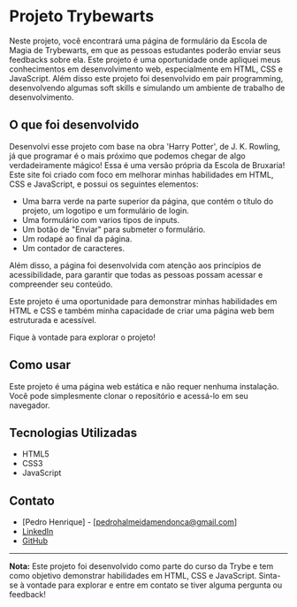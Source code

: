 # Projeto Trybewarts

Neste projeto, você encontrará uma página de formulário da Escola de Magia de Trybewarts, em que as pessoas estudantes poderão enviar seus feedbacks sobre ela. Este projeto é uma oportunidade onde apliquei meus conhecimentos em desenvolvimento web, especialmente em HTML, CSS e JavaScript. Além disso este projeto foi desenvolvido em pair programming, desenvolvendo algumas soft skills e simulando um ambiente de trabalho de desenvolvimento.

## O que foi desenvolvido

Desenvolvi esse projeto com base na obra 'Harry Potter', de J. K. Rowling, já que programar é o mais próximo que podemos chegar de algo verdadeiramente mágico! Essa é uma versão própria da Escola de Bruxaria! Este site foi criado com foco em melhorar minhas habilidades em HTML, CSS e JavaScript, e possui os seguintes elementos:

- Uma barra verde na parte superior da página, que contém o título do projeto, um logotipo e um formulário de login.
- Uma formulário com varios tipos de inputs.
- Um botão de "Enviar" para submeter o formulário. 
- Um rodapé ao final da página.
- Um contador de caracteres.

Além disso, a página foi desenvolvida com atenção aos princípios de acessibilidade, para garantir que todas as pessoas possam acessar e compreender seu conteúdo.

Este projeto é uma oportunidade para demonstrar minhas habilidades em HTML e CSS e também minha capacidade de criar uma página web bem estruturada e acessível.

Fique à vontade para explorar o projeto!

## Como usar

Este projeto é uma página web estática e não requer nenhuma instalação. Você pode simplesmente clonar o repositório e acessá-lo em seu navegador.

## Tecnologias Utilizadas

- HTML5
- CSS3
- JavaScript

## Contato

- [Pedro Henrique] - [pedrohalmeidamendonca@gmail.com]
- [LinkedIn](https://www.linkedin.com/in/pedrohxiv/)
- [GitHub](https://github.com/pedrohxiv)

---

**Nota:** Este projeto foi desenvolvido como parte do curso da Trybe e tem como objetivo demonstrar habilidades em HTML, CSS e JavaScript. Sinta-se à vontade para explorar e entre em contato se tiver alguma pergunta ou feedback!
